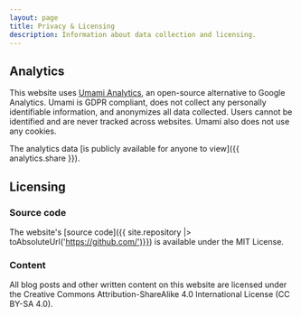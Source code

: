 ```yaml
---
layout: page
title: Privacy & Licensing
description: Information about data collection and licensing.
---
```


## Analytics

This website uses [Umami Analytics](https://umami.is/), an open-source alternative to Google Analytics. Umami is GDPR compliant, does not collect any personally identifiable information, and anonymizes all data collected. Users cannot be identified and are never tracked across websites. Umami also does not use any cookies.

The analytics data [is publicly available for anyone to view]({{ analytics.share }}).

## Licensing

### Source code

The website's [source code]({{ site.repository |> toAbsoluteUrl('https://github.com/')}}) is available under the MIT License.

### Content

All blog posts and other written content on this website are licensed under the Creative Commons Attribution-ShareAlike 4.0 International License (CC BY-SA 4.0).

